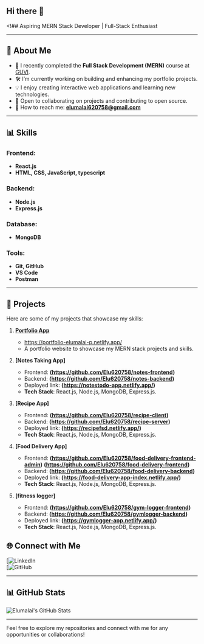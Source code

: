 ## Hi there 👋

<!## Aspiring MERN Stack Developer | Full-Stack Enthusiast

---

## 🚀 About Me
- 🌱 I recently completed the **Full Stack Development (MERN)** course at [GUVI](https://www.guvi.in/).
- 🛠️ I’m currently working on building and enhancing my portfolio projects.
- 💡 I enjoy creating interactive web applications and learning new technologies.
- 📢 Open to collaborating on projects and contributing to open source.
- 📧 How to reach me: **elumalai620758@gmail.com**

---

## 📊 Skills

### Frontend:
- **React.js**
- **HTML, CSS, JavaScript, typescript**

### Backend:
- **Node.js**
- **Express.js**

### Database:
- **MongoDB**

### Tools:
- **Git, GitHub**
- **VS Code**
- **Postman**

---

## 📂 Projects

Here are some of my projects that showcase my skills:

1. **[Portfolio App](https://github.com/Elu620758/portfolio)**
   - https://portfolio-elumalai-p.netlify.app/
   - A portfolio website to showcase my MERN stack projects and skills.  

2. **[Notes Taking App]**
   - Frontend: **(https://github.com/Elu620758/notes-frontend)**
   - Backend: **(https://github.com/Elu620758/notes-backend)**
   - Deployed link: **(https://notestodo-app.netlify.app/)**
   - **Tech Stack**: React.js, Node.js, MongoDB, Express.js.
3. **[Recipe App]**
   - Frontend: **(https://github.com/Elu620758/recipe-client)**
   - Backend: **(https://github.com/Elu620758/recipe-server)**
   - Deployed link: **(https://recipefsd.netlify.app/)**
   - **Tech Stack**: React.js, Node.js, MongoDB, Express.js.
4. **[Food Delivery App]**
   - Frontend: **(https://github.com/Elu620758/food-delivery-frontend-admin)**
               **(https://github.com/Elu620758/food-delivery-frontend)**
   - Backend: **(https://github.com/Elu620758/food-delivery-backend)**
   - Deployed link: **(https://food-delivery-app-index.netlify.app/)**
   - **Tech Stack**: React.js, Node.js, MongoDB, Express.js.
5. **[fitness logger]**
   - Frontend: **(https://github.com/Elu620758/gym-logger-frontend)**
   - Backend: **(https://github.com/Elu620758/gymlogger-backend)**
   - Deployed link: **(https://gymlogger-app.netlify.app/)**
   - **Tech Stack**: React.js, Node.js, MongoDB, Express.js.



## 🌐 Connect with Me

[![LinkedIn](https://www.linkedin.com/in/elumalai-p/)  
[![GitHub](https://github.com/elumalai)

---

## 📊 GitHub Stats

![Elumalai's GitHub Stats](https://github-readme-stats.vercel.app/api?username=Elu620758&show_icons=true&theme=radical)

---

Feel free to explore my repositories and connect with me for any opportunities or collaborations!


